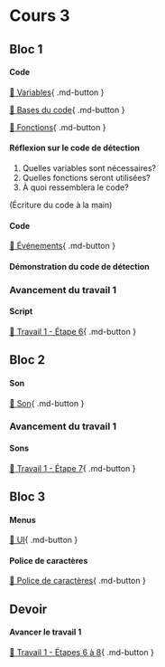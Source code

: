 # Cours 3
## Bloc 1
 
#### Code
[📝 Variables](./code/variables.md){ .md-button }          

[📝 Bases du code](./code/base.md){ .md-button }       

[📝 Fonctions](./code/fonctions.md){ .md-button }        


#### Réflexion sur le code de détection
1. Quelles variables sont nécessaires?    
2. Quelles fonctions seront utilisées?    
3. À quoi ressemblera le code?    

(Écriture du code à la main)     


#### Code
[📝 Événements](./code/evenements.md){ .md-button }         


#### Démonstration du code de détection     

### Avancement du travail 1
#### Script
[💼 Travail 1 - Étape 6](https://tim-montmorency.com/compendium/582-401-realite-mixte/consignes/travail1-script.html){ .md-button }     



## Bloc 2
#### Son
[📝 Son](./unity/son.md){ .md-button }   

### Avancement du travail 1
#### Sons
[💼 Travail 1 - Étape 7](https://tim-montmorency.com/compendium/582-401-realite-mixte/consignes/travail1-son.html){ .md-button }     

## Bloc 3       
#### Menus
[📝 UI](./unity/UI.md){ .md-button }      

#### Police de caractères
[📝 Police de caractères](./unity/font.md){ .md-button }   


## Devoir 
#### Avancer le travail 1
[💼 Travail 1 - Étapes 6 à 8](https://tim-montmorency.com/compendium/582-401-realite-mixte/consignes/travail1){ .md-button }   
